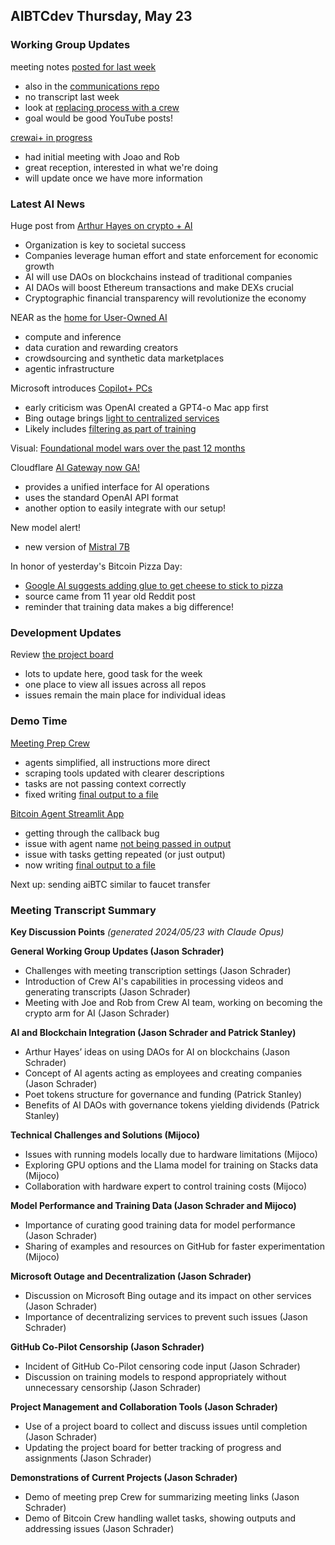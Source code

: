 ## AIBTCdev Thursday, May 23

### Working Group Updates

meeting notes [posted for last week](https://github.com/orgs/stacks-network/discussions/534#discussioncomment-9536705)

- also in the [communications repo](https://github.com/aibtcdev/communication/blob/main/meeting-minutes/2024-05-16.md)
- no transcript last week
- look at [replacing process with a crew](https://github.com/alexfazio/viral-clips-crew)
- goal would be good YouTube posts!

[crewai+ in progress](https://www.crewai.com/crewaiplus)

- had initial meeting with Joao and Rob
- great reception, interested in what we're doing
- will update once we have more information

### Latest AI News

Huge post from [Arthur Hayes on crypto + AI](https://cryptohayes.substack.com/p/moai)

- Organization is key to societal success
- Companies leverage human effort and state enforcement for economic growth
- AI will use DAOs on blockchains instead of traditional companies
- AI DAOs will boost Ethereum transactions and make DEXs crucial
- Cryptographic financial transparency will revolutionize the economy

NEAR as the [home for User-Owned AI](https://x.com/ilblackdragon/status/1793265661839339873)

- compute and inference
- data curation and rewarding creators
- crowdsourcing and synthetic data marketplaces
- agentic infrastructure

Microsoft introduces [Copilot+ PCs](https://blogs.microsoft.com/blog/2024/05/20/introducing-copilot-pcs/)

- early criticism was OpenAI created a GPT4-o Mac app first
- Bing outage brings [light to centralized services](https://x.com/brave/status/1793625266482241679)
- Likely includes [filtering as part of training](https://x.com/ksaitor/status/1793594843559854536)

Visual: [Foundational model wars over the past 12 months](https://x.com/chiefaioffice/status/1793407809847275864)

Cloudflare [AI Gateway now GA!](https://x.com/CloudflareDev/status/1793266002173583480)

- provides a unified interface for AI operations
- uses the standard OpenAI API format
- another option to easily integrate with our setup!

New model alert!

- new version of [Mistral 7B](https://huggingface.co/mistralai/Mistral-7B-Instruct-v0.3)

In honor of yesterday's Bitcoin Pizza Day:

- [Google AI suggests adding glue to get cheese to stick to pizza](https://x.com/petergyang/status/1793480607198323196)
- source came from 11 year old Reddit post
- reminder that training data makes a big difference!

### Development Updates

Review [the project board](https://github.com/orgs/aibtcdev/projects/3/views/1)

- lots to update here, good task for the week
- one place to view all issues across all repos
- issues remain the main place for individual ideas

### Demo Time

[Meeting Prep Crew](https://github.com/aibtcdev/ai-agent-crew/blob/main/prepare_for_meeting.py)

- agents simplified, all instructions more direct
- scraping tools updated with clearer descriptions
- tasks are not passing context correctly
- fixed writing [final output to a file](https://github.com/aibtcdev/ai-agent-crew/blob/main/agendas/2024-05-23-07-37-generated-meeting-agenda.md)

[Bitcoin Agent Streamlit App](https://github.com/aibtcdev/ai-agent-crew/blob/main/bitcoin_crew_app_selections.py)

- getting through the callback bug
- issue with agent name [not being passed in output](https://github.com/joaomdmoura/crewAI/issues/630)
- issue with tasks getting repeated (or just output)
- now writing [final output to a file](https://github.com/aibtcdev/ai-agent-crew/blob/main/wallet/2024-05-23-08-04-completed-tasks.md)

Next up: sending aiBTC similar to faucet transfer

### Meeting Transcript Summary

**Key Discussion Points**
_(generated 2024/05/23 with Claude Opus)_

**General Working Group Updates (Jason Schrader)**

- Challenges with meeting transcription settings (Jason Schrader)
- Introduction of Crew AI's capabilities in processing videos and generating transcripts (Jason Schrader)
- Meeting with Joe and Rob from Crew AI team, working on becoming the crypto arm for AI (Jason Schrader)

**AI and Blockchain Integration (Jason Schrader and Patrick Stanley)**

- Arthur Hayes’ ideas on using DAOs for AI on blockchains (Jason Schrader)
- Concept of AI agents acting as employees and creating companies (Jason Schrader)
- Poet tokens structure for governance and funding (Patrick Stanley)
- Benefits of AI DAOs with governance tokens yielding dividends (Patrick Stanley)

**Technical Challenges and Solutions (Mijoco)**

- Issues with running models locally due to hardware limitations (Mijoco)
- Exploring GPU options and the Llama model for training on Stacks data (Mijoco)
- Collaboration with hardware expert to control training costs (Mijoco)

**Model Performance and Training Data (Jason Schrader and Mijoco)**

- Importance of curating good training data for model performance (Jason Schrader)
- Sharing of examples and resources on GitHub for faster experimentation (Mijoco)

**Microsoft Outage and Decentralization (Jason Schrader)**

- Discussion on Microsoft Bing outage and its impact on other services (Jason Schrader)
- Importance of decentralizing services to prevent such issues (Jason Schrader)

**GitHub Co-Pilot Censorship (Jason Schrader)**

- Incident of GitHub Co-Pilot censoring code input (Jason Schrader)
- Discussion on training models to respond appropriately without unnecessary censorship (Jason Schrader)

**Project Management and Collaboration Tools (Jason Schrader)**

- Use of a project board to collect and discuss issues until completion (Jason Schrader)
- Updating the project board for better tracking of progress and assignments (Jason Schrader)

**Demonstrations of Current Projects (Jason Schrader)**

- Demo of meeting prep Crew for summarizing meeting links (Jason Schrader)
- Demo of Bitcoin Crew handling wallet tasks, showing outputs and addressing issues (Jason Schrader)

